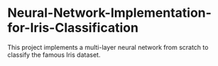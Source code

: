 # Neural-Network-Implementation-for-Iris-Classification
This project implements a multi-layer neural network from scratch to classify the famous Iris dataset.
